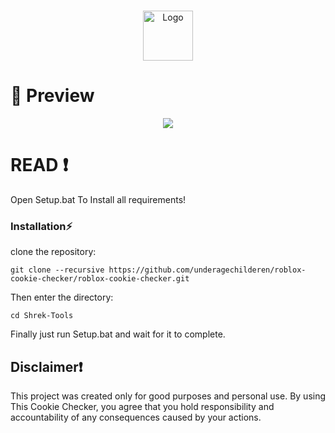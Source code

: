 
<br/>
<p align="center">
  <a href="https://github.com/underagechilderen/roblox-cookie-checker">
    <img src="https://play-lh.googleusercontent.com/WNWZaxi9RdJKe2GQM3vqXIAkk69mnIl4Cc8EyZcir2SKlVOxeUv9tZGfNTmNaLC717Ht" alt="Logo" width="80" height="80">
  </a>

  <h3 align="center"Roblox Cookie Checker</h3>

# 📸 Preview 
<p align="center">
<img src="https://aziz.plsdaddyfuck.me/6FsTRcvka.png">
</p>


# READ ❗
Open Setup.bat To Install all requirements!

### Installation⚡

 clone the repository: 
```shell
git clone --recursive https://github.com/underagechilderen/roblox-cookie-checker/roblox-cookie-checker.git
```
Then enter the directory:
```shell
cd Shrek-Tools
```
Finally just run Setup.bat and wait for it to complete.

## Disclaimer❗
This project was created only for good purposes and personal use.
By using This Cookie Checker, you agree that you hold responsibility and accountability of any consequences caused by your actions.

